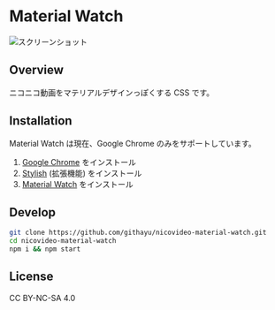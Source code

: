 # Material Watch
![スクリーンショット](https://www.dropbox.com/s/hzah85scwfez0cg/screenshot.jpg?dl=1)

## Overview
ニコニコ動画をマテリアルデザインっぽくする CSS です。

## Installation
Material Watch は現在、Google Chrome のみをサポートしています。

1. [Google Chrome](https://www.google.co.jp/chrome/browser/desktop/ "Google Chrome") をインストール
2. [Stylish](https://chrome.google.com/webstore/detail/stylish-custom-themes-for/fjnbnpbmkenffdnngjfgmeleoegfcffe "Stylish") (拡張機能) をインストール
3. [Material Watch](https://userstyles.org/styles/140751/material-watch "Material Watch") をインストール

## Develop
~~~sh
git clone https://github.com/githayu/nicovideo-material-watch.git
cd nicovideo-material-watch
npm i && npm start
~~~

## License
CC BY-NC-SA 4.0
